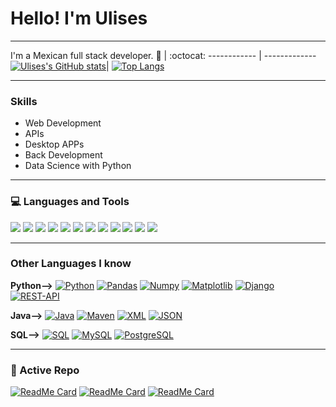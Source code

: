 # Hello! I'm Ulises

----

I'm a Mexican full stack developer.
 🙋 | :octocat:
------------ | -------------
[![Ulises's GitHub stats](https://github-readme-stats.vercel.app/api?username=UlisesJuarez&show_icons=true&theme=tokyonight)](https://github.com/UlisesJuarez/github-readme-stats)| [![Top Langs](https://github-readme-stats.vercel.app/api/top-langs/?username=UlisesJuarez&langs_count=15&layout=compact&theme=tokyonight)](https://github.com/UlisesJuarez/github-readme-stats)

----

### Skills

- Web Development
- APIs
- Desktop APPs
- Back Development
- Data Science with Python

----

### 💻 Languages and Tools 

<img src = "https://img.shields.io/badge/-HTML5-E34F26?style=flat&logo=html5&logoColor=white"> <img src = "https://img.shields.io/badge/-CSS3-1572B6?style=flat&logo=css3&logoColor=white">
<img src="https://img.shields.io/badge/-Bootstrap-563D7C?style=flat&logo=bootstrap&logoColor=white">
<img src="https://img.shields.io/badge/-JavaScript-eed718?style=flat&logo=javascript&logoColor=ffffff">
<img src="https://img.shields.io/badge/-React-000000?style=flat&logo=react&logoColor=00c8ff">
<img src="https://img.shields.io/badge/-MongoDB-4DB33D?style=flat&logo=mongodb&logoColor=FFFFFF">
<img src="https://img.shields.io/badge/-Express.js-787878?style=flat">
<img src="https://img.shields.io/badge/-Node.js-3C873A?style=flat&logo=Node.js&logoColor=white">
<img src="http://img.shields.io/badge/-Git-F1502F?style=flat&logo=git&logoColor=FFFFFF">
<img src="http://img.shields.io/badge/-Github-000000?style=flat&logo=github&logoColor=FFFFFF">
<img src="http://img.shields.io/badge/-VS%20Code-007ACC?style=flat&logo=visual%20studio%20code&logoColor=white">
<img src="http://img.shields.io/badge/-Heroku-430098?style=flat&logo=heroku&logoColor=white">

----

### Other Languages I know

  **Python-->**
  [![Python](https://img.shields.io/badge/-Python-black?style=flat&logo=python&link=link)](link)
  [![Pandas](https://img.shields.io/badge/-Pandas-150458?style=flat&logo=Pandas&link=link)](link)
  [![Numpy](https://img.shields.io/badge/-Numpy-lightgray?style=flat&logo=Numpy&logoColor=white&link=link)](link)
  [![Matplotlib](https://img.shields.io/badge/-Matplotlib-black?style=flat&logo=Matplotlib&logoColor=white&link=link)](link)
  [![Django](https://img.shields.io/badge/-Django-green?style=flat&logo=django&link=link)](link)
  [![REST-API](https://img.shields.io/badge/REST-API-lightblue?style=flat&logo=rest-api&link=link)](link)


  **Java-->**
  [![Java](https://img.shields.io/badge/Java-orange?style=flat&logo=java&logoColor=white&link=link)](link) 
  [![Maven](https://img.shields.io/badge/Maven-C71A36?style=flat&logo=apache-maven&link=link)](link) 
  [![XML](https://img.shields.io/badge/-XML-orange?style=flat&logo=xml&link=link)](link)
  [![JSON](https://img.shields.io/badge/-JSON-lightgray?style=flat&logo=json&link=link)](link)


  **SQL-->**
  [![SQL](https://img.shields.io/badge/-SQL-orange?style=flat&logo=sql&link=https://github.com/Quananhle)]([https://github.com/Quananhle](https://github.com/UlisesJuarez))
  [![MySQL](https://img.shields.io/badge/-MySQL-lightgray?style=flat&logo=mysql&link=https://github.com/Quananhle)]([https://github.com/Quananhle](https://github.com/UlisesJuarez))
  [![PostgreSQL](https://img.shields.io/badge/-PostgreSQL-blue?style=flat&logo=postgresql&link=https://github.com/Quananhle)]([https://github.com/Quananhle](https://github.com/UlisesJuarez))

---
### 👀 Active Repo
[![ReadMe Card](https://github-readme-stats.vercel.app/api/pin/?username=UlisesJuarez&repo=Machine-learning&theme=radical "Machine learning intro")](https://github.com/UlisesJuarez/Machine-learning)
[![ReadMe Card](https://github-readme-stats.vercel.app/api/pin/?username=UlisesJuarez&repo=Sistemas-distribuidos&theme=highcontrast "Desarrollo de sistemas distribuidos")](https://github.com/UlisesJuarez/Sistemas-distribuidos)
[![ReadMe Card](https://github-readme-stats.vercel.app/api/pin/?username=UlisesJuarez&repo=JCP_helper&theme=radical "JCP Helper proyecto titulación")](https://github.com/UlisesJuarez/JCP_helper)
